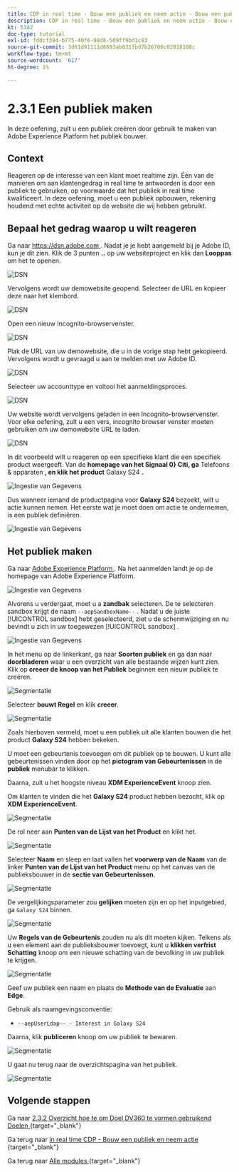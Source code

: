 ```yaml
---
title: CDP in real time - Bouw een publiek en neem actie - Bouw een publiek
description: CDP in real time - Bouw een publiek en neem actie - Bouw een publiek
kt: 5342
doc-type: tutorial
exl-id: fddcf394-b775-40f6-98d8-509ff9bd1c83
source-git-commit: 3d61d91111d8693ab031fbd7b26706c02818108c
workflow-type: tm+mt
source-wordcount: '617'
ht-degree: 1%

---
```


# 2.3.1 Een publiek maken

In deze oefening, zult u een publiek creëren door gebruik te maken van Adobe Experience Platform het publiek bouwer.

## Context

Reageren op de interesse van een klant moet realtime zijn. Één van de manieren om aan klantengedrag in real time te antwoorden is door een publiek te gebruiken, op voorwaarde dat het publiek in real time kwalificeert. In deze oefening, moet u een publiek opbouwen, rekening houdend met echte activiteit op de website die wij hebben gebruikt.

## Bepaal het gedrag waarop u wilt reageren

Ga naar [ https://dsn.adobe.com ](https://dsn.adobe.com). Nadat je je hebt aangemeld bij je Adobe ID, kun je dit zien. Klik de 3 punten **..** op uw websiteproject en klik dan **Looppas** om het te openen.

![ DSN ](./../../datacollection/dc1.1/images/web8.png)

Vervolgens wordt uw demowebsite geopend. Selecteer de URL en kopieer deze naar het klembord.

![ DSN ](../../../getting-started/gettingstarted/images/web3.png)

Open een nieuw Incognito-browservenster.

![ DSN ](../../../getting-started/gettingstarted/images/web4.png)

Plak de URL van uw demowebsite, die u in de vorige stap hebt gekopieerd. Vervolgens wordt u gevraagd u aan te melden met uw Adobe ID.

![ DSN ](../../../getting-started/gettingstarted/images/web5.png)

Selecteer uw accounttype en voltooi het aanmeldingsproces.

![ DSN ](../../../getting-started/gettingstarted/images/web6.png)

Uw website wordt vervolgens geladen in een Incognito-browservenster. Voor elke oefening, zult u een vers, incognito browser venster moeten gebruiken om uw demowebsite URL te laden.

![ DSN ](../../../getting-started/gettingstarted/images/web7.png)

In dit voorbeeld wilt u reageren op een specifieke klant die een specifiek product weergeeft.
Van de **homepage van het Signaal 0&rbrace; Citi, ga** Telefoons &amp; apparaten **, en klik het product** Galaxy S24 **.**

![ Ingestie van Gegevens ](./images/homegalaxy.png)

Dus wanneer iemand de productpagina voor **Galaxy S24** bezoekt, wilt u actie kunnen nemen. Het eerste wat je moet doen om actie te ondernemen, is een publiek definiëren.

![ Ingestie van Gegevens ](./images/homegalaxy1.png)

## Het publiek maken

Ga naar [ Adobe Experience Platform ](https://experience.adobe.com/platform). Na het aanmelden landt je op de homepage van Adobe Experience Platform.

![ Ingestie van Gegevens ](./../../../../modules/delivery-activation/datacollection/dc1.2/images/home.png)

Alvorens u verdergaat, moet u a **zandbak** selecteren. De te selecteren sandbox krijgt de naam ``--aepSandboxName--`` . Nadat u de juiste [!UICONTROL sandbox] hebt geselecteerd, ziet u de schermwijziging en nu bevindt u zich in uw toegewezen [!UICONTROL sandbox] .

![ Ingestie van Gegevens ](./../../../../modules/delivery-activation/datacollection/dc1.2/images/sb1.png)

In het menu op de linkerkant, ga naar **Soorten publiek** en ga dan naar **doorbladeren** waar u een overzicht van alle bestaande wijzen kunt zien. Klik op **creeer de knoop van het Publiek** beginnen een nieuw publiek te creëren.

![Segmentatie](./images/menuseg.png)

Selecteer **bouwt Regel** en klik **creeer**.

![Segmentatie](./images/menuseg1.png)

Zoals hierboven vermeld, moet u een publiek uit alle klanten bouwen die het product **Galaxy S24** hebben bekeken.

U moet een gebeurtenis toevoegen om dit publiek op te bouwen. U kunt alle gebeurtenissen vinden door op het **pictogram van Gebeurtenissen** in de **publiek** menubar te klikken.

Daarna, zult u het hoogste niveau **XDM ExperienceEvent** knoop zien.

Om klanten te vinden die het **Galaxy S24** product hebben bezocht, klik op **XDM ExperienceEvent**.

![Segmentatie](./images/findee.png)

De rol neer aan **Punten van de Lijst van het Product** en klikt het.

![Segmentatie](./images/see.png)

Selecteer **Naam** en sleep en laat vallen het **voorwerp van de Naam** van de linker **Punten van de Lijst van het Product** menu op het canvas van de publieksbouwer in de **sectie van Gebeurtenissen**.

![Segmentatie](./images/eewebpdtlname1.png)

De vergelijkingsparameter zou **gelijken** moeten zijn en op het inputgebied, ga `Galaxy S24` binnen.

![Segmentatie](./images/pv.png)

Uw **Regels van de Gebeurtenis** zouden nu als dit moeten kijken. Telkens als u een element aan de publieksbouwer toevoegt, kunt u **klikken verfrist Schatting** knoop om een nieuwe schatting van de bevolking in uw publiek te krijgen.

![Segmentatie](./images/ldap4.png)

Geef uw publiek een naam en plaats de **Methode van de Evaluatie** aan **Edge**.

Gebruik als naamgevingsconventie:

- `--aepUserLdap-- - Interest in Galaxy S24`

Daarna, klik **publiceren** knoop om uw publiek te bewaren.

![Segmentatie](./images/segmentname.png)

U gaat nu terug naar de overzichtspagina van het publiek.

![Segmentatie](./images/savedsegment.png)

## Volgende stappen

Ga naar [ 2.3.2 Overzicht hoe te om Doel DV360 te vormen gebruikend Doelen ](./ex2.md){target="_blank"}

Ga terug naar [ in real time CDP - Bouw een publiek en neem actie ](./real-time-cdp-build-a-segment-take-action.md){target="_blank"}

Ga terug naar [ Alle modules ](./../../../../overview.md){target="_blank"}
